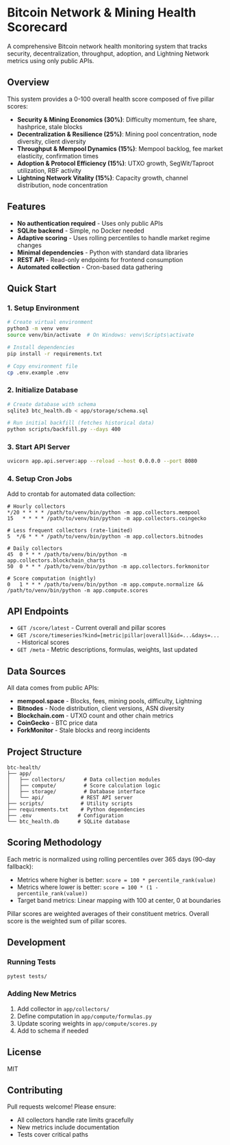 # Bitcoin Network & Mining Health Scorecard

A comprehensive Bitcoin network health monitoring system that tracks security, decentralization, throughput, adoption, and Lightning Network metrics using only public APIs.

## Overview

This system provides a 0-100 overall health score composed of five pillar scores:
- **Security & Mining Economics (30%)**: Difficulty momentum, fee share, hashprice, stale blocks
- **Decentralization & Resilience (25%)**: Mining pool concentration, node diversity, client diversity  
- **Throughput & Mempool Dynamics (15%)**: Mempool backlog, fee market elasticity, confirmation times
- **Adoption & Protocol Efficiency (15%)**: UTXO growth, SegWit/Taproot utilization, RBF activity
- **Lightning Network Vitality (15%)**: Capacity growth, channel distribution, node concentration

## Features

- **No authentication required** - Uses only public APIs
- **SQLite backend** - Simple, no Docker needed
- **Adaptive scoring** - Uses rolling percentiles to handle market regime changes
- **Minimal dependencies** - Python with standard data libraries
- **REST API** - Read-only endpoints for frontend consumption
- **Automated collection** - Cron-based data gathering

## Quick Start

### 1. Setup Environment

```bash
# Create virtual environment
python3 -m venv venv
source venv/bin/activate  # On Windows: venv\Scripts\activate

# Install dependencies
pip install -r requirements.txt

# Copy environment file
cp .env.example .env
```

### 2. Initialize Database

```bash
# Create database with schema
sqlite3 btc_health.db < app/storage/schema.sql

# Run initial backfill (fetches historical data)
python scripts/backfill.py --days 400
```

### 3. Start API Server

```bash
uvicorn app.api.server:app --reload --host 0.0.0.0 --port 8080
```

### 4. Setup Cron Jobs

Add to crontab for automated data collection:

```cron
# Hourly collectors
*/20 * * * * /path/to/venv/bin/python -m app.collectors.mempool
15   * * * * /path/to/venv/bin/python -m app.collectors.coingecko

# Less frequent collectors (rate-limited)
5  */6 * * * /path/to/venv/bin/python -m app.collectors.bitnodes

# Daily collectors
45  0 * * * /path/to/venv/bin/python -m app.collectors.blockchain_charts
50  0 * * * /path/to/venv/bin/python -m app.collectors.forkmonitor

# Score computation (nightly)
0   1 * * * /path/to/venv/bin/python -m app.compute.normalize && /path/to/venv/bin/python -m app.compute.scores
```

## API Endpoints

- `GET /score/latest` - Current overall and pillar scores
- `GET /score/timeseries?kind=[metric|pillar|overall]&id=...&days=...` - Historical scores
- `GET /meta` - Metric descriptions, formulas, weights, last updated

## Data Sources

All data comes from public APIs:
- **mempool.space** - Blocks, fees, mining pools, difficulty, Lightning
- **Bitnodes** - Node distribution, client versions, ASN diversity
- **Blockchain.com** - UTXO count and other chain metrics
- **CoinGecko** - BTC price data
- **ForkMonitor** - Stale blocks and reorg incidents

## Project Structure

```
btc-health/
├── app/
│   ├── collectors/      # Data collection modules
│   ├── compute/         # Score calculation logic
│   ├── storage/         # Database interface
│   └── api/            # REST API server
├── scripts/            # Utility scripts
├── requirements.txt    # Python dependencies
├── .env               # Configuration
└── btc_health.db      # SQLite database
```

## Scoring Methodology

Each metric is normalized using rolling percentiles over 365 days (90-day fallback):
- Metrics where higher is better: `score = 100 * percentile_rank(value)`
- Metrics where lower is better: `score = 100 * (1 - percentile_rank(value))`
- Target band metrics: Linear mapping with 100 at center, 0 at boundaries

Pillar scores are weighted averages of their constituent metrics.
Overall score is the weighted sum of pillar scores.

## Development

### Running Tests
```bash
pytest tests/
```

### Adding New Metrics
1. Add collector in `app/collectors/`
2. Define computation in `app/compute/formulas.py`
3. Update scoring weights in `app/compute/scores.py`
4. Add to schema if needed

## License

MIT

## Contributing

Pull requests welcome! Please ensure:
- All collectors handle rate limits gracefully
- New metrics include documentation
- Tests cover critical paths
